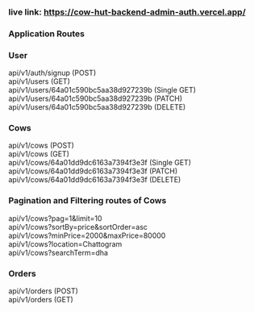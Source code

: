 ### live link: https://cow-hut-backend-admin-auth.vercel.app/

### Application Routes

### User
api/v1/auth/signup (POST) <br> 
api/v1/users (GET) <br>
api/v1/users/64a01c590bc5aa38d927239b (Single GET) <br> 
api/v1/users/64a01c590bc5aa38d927239b (PATCH) <br>
api/v1/users/64a01c590bc5aa38d927239b (DELETE) <br>
###  Cows
api/v1/cows (POST) <br>
api/v1/cows (GET) <br>
api/v1/cows/64a01dd9dc6163a7394f3e3f (Single GET) <br> 
api/v1/cows/64a01dd9dc6163a7394f3e3f (PATCH) <br>
api/v1/cows/64a01dd9dc6163a7394f3e3f (DELETE) <br> 
###  Pagination and Filtering routes of Cows
api/v1/cows?pag=1&limit=10 <br>
api/v1/cows?sortBy=price&sortOrder=asc<br>
api/v1/cows?minPrice=2000&maxPrice=80000<br>
api/v1/cows?location=Chattogram<br>
api/v1/cows?searchTerm=dha<br>
###  Orders
api/v1/orders (POST) <br>
api/v1/orders (GET) <br>